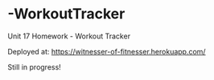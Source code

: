 # -WorkoutTracker
Unit 17 Homework - Workout Tracker

Deployed at:
https://witnesser-of-fitnesser.herokuapp.com/

Still in progress!
